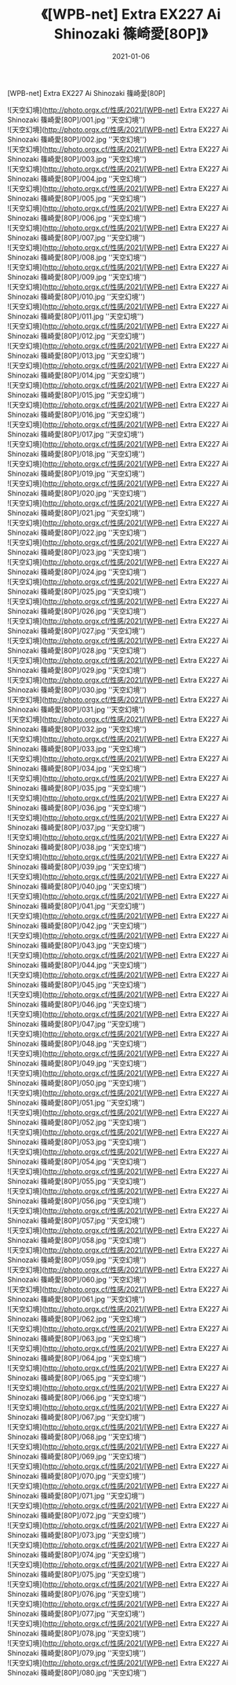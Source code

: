 ﻿---
layout: post
title:  《[WPB-net] Extra EX227 Ai Shinozaki 篠崎愛[80P]》
date:   2021-01-06
image: http://photo.orgx.cf/性感/2021/[WPB-net] Extra EX227 Ai Shinozaki 篠崎愛[80P]/000.jpg
categories: [美女, 性感, 泳衣]
---

[WPB-net] Extra EX227 Ai Shinozaki 篠崎愛[80P]



![天空幻境](http://photo.orgx.cf/性感/2021/[WPB-net] Extra EX227 Ai Shinozaki 篠崎愛[80P]/001.jpg ''天空幻境'') <br>
![天空幻境](http://photo.orgx.cf/性感/2021/[WPB-net] Extra EX227 Ai Shinozaki 篠崎愛[80P]/002.jpg ''天空幻境'') <br>
![天空幻境](http://photo.orgx.cf/性感/2021/[WPB-net] Extra EX227 Ai Shinozaki 篠崎愛[80P]/003.jpg ''天空幻境'') <br>
![天空幻境](http://photo.orgx.cf/性感/2021/[WPB-net] Extra EX227 Ai Shinozaki 篠崎愛[80P]/004.jpg ''天空幻境'') <br>
![天空幻境](http://photo.orgx.cf/性感/2021/[WPB-net] Extra EX227 Ai Shinozaki 篠崎愛[80P]/005.jpg ''天空幻境'') <br>
![天空幻境](http://photo.orgx.cf/性感/2021/[WPB-net] Extra EX227 Ai Shinozaki 篠崎愛[80P]/006.jpg ''天空幻境'') <br>
![天空幻境](http://photo.orgx.cf/性感/2021/[WPB-net] Extra EX227 Ai Shinozaki 篠崎愛[80P]/007.jpg ''天空幻境'') <br>
![天空幻境](http://photo.orgx.cf/性感/2021/[WPB-net] Extra EX227 Ai Shinozaki 篠崎愛[80P]/008.jpg ''天空幻境'') <br>
![天空幻境](http://photo.orgx.cf/性感/2021/[WPB-net] Extra EX227 Ai Shinozaki 篠崎愛[80P]/009.jpg ''天空幻境'') <br>
![天空幻境](http://photo.orgx.cf/性感/2021/[WPB-net] Extra EX227 Ai Shinozaki 篠崎愛[80P]/010.jpg ''天空幻境'') <br>
![天空幻境](http://photo.orgx.cf/性感/2021/[WPB-net] Extra EX227 Ai Shinozaki 篠崎愛[80P]/011.jpg ''天空幻境'') <br>
![天空幻境](http://photo.orgx.cf/性感/2021/[WPB-net] Extra EX227 Ai Shinozaki 篠崎愛[80P]/012.jpg ''天空幻境'') <br>
![天空幻境](http://photo.orgx.cf/性感/2021/[WPB-net] Extra EX227 Ai Shinozaki 篠崎愛[80P]/013.jpg ''天空幻境'') <br>
![天空幻境](http://photo.orgx.cf/性感/2021/[WPB-net] Extra EX227 Ai Shinozaki 篠崎愛[80P]/014.jpg ''天空幻境'') <br>
![天空幻境](http://photo.orgx.cf/性感/2021/[WPB-net] Extra EX227 Ai Shinozaki 篠崎愛[80P]/015.jpg ''天空幻境'') <br>
![天空幻境](http://photo.orgx.cf/性感/2021/[WPB-net] Extra EX227 Ai Shinozaki 篠崎愛[80P]/016.jpg ''天空幻境'') <br>
![天空幻境](http://photo.orgx.cf/性感/2021/[WPB-net] Extra EX227 Ai Shinozaki 篠崎愛[80P]/017.jpg ''天空幻境'') <br>
![天空幻境](http://photo.orgx.cf/性感/2021/[WPB-net] Extra EX227 Ai Shinozaki 篠崎愛[80P]/018.jpg ''天空幻境'') <br>
![天空幻境](http://photo.orgx.cf/性感/2021/[WPB-net] Extra EX227 Ai Shinozaki 篠崎愛[80P]/019.jpg ''天空幻境'') <br>
![天空幻境](http://photo.orgx.cf/性感/2021/[WPB-net] Extra EX227 Ai Shinozaki 篠崎愛[80P]/020.jpg ''天空幻境'') <br>
![天空幻境](http://photo.orgx.cf/性感/2021/[WPB-net] Extra EX227 Ai Shinozaki 篠崎愛[80P]/021.jpg ''天空幻境'') <br>
![天空幻境](http://photo.orgx.cf/性感/2021/[WPB-net] Extra EX227 Ai Shinozaki 篠崎愛[80P]/022.jpg ''天空幻境'') <br>
![天空幻境](http://photo.orgx.cf/性感/2021/[WPB-net] Extra EX227 Ai Shinozaki 篠崎愛[80P]/023.jpg ''天空幻境'') <br>
![天空幻境](http://photo.orgx.cf/性感/2021/[WPB-net] Extra EX227 Ai Shinozaki 篠崎愛[80P]/024.jpg ''天空幻境'') <br>
![天空幻境](http://photo.orgx.cf/性感/2021/[WPB-net] Extra EX227 Ai Shinozaki 篠崎愛[80P]/025.jpg ''天空幻境'') <br>
![天空幻境](http://photo.orgx.cf/性感/2021/[WPB-net] Extra EX227 Ai Shinozaki 篠崎愛[80P]/026.jpg ''天空幻境'') <br>
![天空幻境](http://photo.orgx.cf/性感/2021/[WPB-net] Extra EX227 Ai Shinozaki 篠崎愛[80P]/027.jpg ''天空幻境'') <br>
![天空幻境](http://photo.orgx.cf/性感/2021/[WPB-net] Extra EX227 Ai Shinozaki 篠崎愛[80P]/028.jpg ''天空幻境'') <br>
![天空幻境](http://photo.orgx.cf/性感/2021/[WPB-net] Extra EX227 Ai Shinozaki 篠崎愛[80P]/029.jpg ''天空幻境'') <br>
![天空幻境](http://photo.orgx.cf/性感/2021/[WPB-net] Extra EX227 Ai Shinozaki 篠崎愛[80P]/030.jpg ''天空幻境'') <br>
![天空幻境](http://photo.orgx.cf/性感/2021/[WPB-net] Extra EX227 Ai Shinozaki 篠崎愛[80P]/031.jpg ''天空幻境'') <br>
![天空幻境](http://photo.orgx.cf/性感/2021/[WPB-net] Extra EX227 Ai Shinozaki 篠崎愛[80P]/032.jpg ''天空幻境'') <br>
![天空幻境](http://photo.orgx.cf/性感/2021/[WPB-net] Extra EX227 Ai Shinozaki 篠崎愛[80P]/033.jpg ''天空幻境'') <br>
![天空幻境](http://photo.orgx.cf/性感/2021/[WPB-net] Extra EX227 Ai Shinozaki 篠崎愛[80P]/034.jpg ''天空幻境'') <br>
![天空幻境](http://photo.orgx.cf/性感/2021/[WPB-net] Extra EX227 Ai Shinozaki 篠崎愛[80P]/035.jpg ''天空幻境'') <br>
![天空幻境](http://photo.orgx.cf/性感/2021/[WPB-net] Extra EX227 Ai Shinozaki 篠崎愛[80P]/036.jpg ''天空幻境'') <br>
![天空幻境](http://photo.orgx.cf/性感/2021/[WPB-net] Extra EX227 Ai Shinozaki 篠崎愛[80P]/037.jpg ''天空幻境'') <br>
![天空幻境](http://photo.orgx.cf/性感/2021/[WPB-net] Extra EX227 Ai Shinozaki 篠崎愛[80P]/038.jpg ''天空幻境'') <br>
![天空幻境](http://photo.orgx.cf/性感/2021/[WPB-net] Extra EX227 Ai Shinozaki 篠崎愛[80P]/039.jpg ''天空幻境'') <br>
![天空幻境](http://photo.orgx.cf/性感/2021/[WPB-net] Extra EX227 Ai Shinozaki 篠崎愛[80P]/040.jpg ''天空幻境'') <br>
![天空幻境](http://photo.orgx.cf/性感/2021/[WPB-net] Extra EX227 Ai Shinozaki 篠崎愛[80P]/041.jpg ''天空幻境'') <br>
![天空幻境](http://photo.orgx.cf/性感/2021/[WPB-net] Extra EX227 Ai Shinozaki 篠崎愛[80P]/042.jpg ''天空幻境'') <br>
![天空幻境](http://photo.orgx.cf/性感/2021/[WPB-net] Extra EX227 Ai Shinozaki 篠崎愛[80P]/043.jpg ''天空幻境'') <br>
![天空幻境](http://photo.orgx.cf/性感/2021/[WPB-net] Extra EX227 Ai Shinozaki 篠崎愛[80P]/044.jpg ''天空幻境'') <br>
![天空幻境](http://photo.orgx.cf/性感/2021/[WPB-net] Extra EX227 Ai Shinozaki 篠崎愛[80P]/045.jpg ''天空幻境'') <br>
![天空幻境](http://photo.orgx.cf/性感/2021/[WPB-net] Extra EX227 Ai Shinozaki 篠崎愛[80P]/046.jpg ''天空幻境'') <br>
![天空幻境](http://photo.orgx.cf/性感/2021/[WPB-net] Extra EX227 Ai Shinozaki 篠崎愛[80P]/047.jpg ''天空幻境'') <br>
![天空幻境](http://photo.orgx.cf/性感/2021/[WPB-net] Extra EX227 Ai Shinozaki 篠崎愛[80P]/048.jpg ''天空幻境'') <br>
![天空幻境](http://photo.orgx.cf/性感/2021/[WPB-net] Extra EX227 Ai Shinozaki 篠崎愛[80P]/049.jpg ''天空幻境'') <br>
![天空幻境](http://photo.orgx.cf/性感/2021/[WPB-net] Extra EX227 Ai Shinozaki 篠崎愛[80P]/050.jpg ''天空幻境'') <br>
![天空幻境](http://photo.orgx.cf/性感/2021/[WPB-net] Extra EX227 Ai Shinozaki 篠崎愛[80P]/051.jpg ''天空幻境'') <br>
![天空幻境](http://photo.orgx.cf/性感/2021/[WPB-net] Extra EX227 Ai Shinozaki 篠崎愛[80P]/052.jpg ''天空幻境'') <br>
![天空幻境](http://photo.orgx.cf/性感/2021/[WPB-net] Extra EX227 Ai Shinozaki 篠崎愛[80P]/053.jpg ''天空幻境'') <br>
![天空幻境](http://photo.orgx.cf/性感/2021/[WPB-net] Extra EX227 Ai Shinozaki 篠崎愛[80P]/054.jpg ''天空幻境'') <br>
![天空幻境](http://photo.orgx.cf/性感/2021/[WPB-net] Extra EX227 Ai Shinozaki 篠崎愛[80P]/055.jpg ''天空幻境'') <br>
![天空幻境](http://photo.orgx.cf/性感/2021/[WPB-net] Extra EX227 Ai Shinozaki 篠崎愛[80P]/056.jpg ''天空幻境'') <br>
![天空幻境](http://photo.orgx.cf/性感/2021/[WPB-net] Extra EX227 Ai Shinozaki 篠崎愛[80P]/057.jpg ''天空幻境'') <br>
![天空幻境](http://photo.orgx.cf/性感/2021/[WPB-net] Extra EX227 Ai Shinozaki 篠崎愛[80P]/058.jpg ''天空幻境'') <br>
![天空幻境](http://photo.orgx.cf/性感/2021/[WPB-net] Extra EX227 Ai Shinozaki 篠崎愛[80P]/059.jpg ''天空幻境'') <br>
![天空幻境](http://photo.orgx.cf/性感/2021/[WPB-net] Extra EX227 Ai Shinozaki 篠崎愛[80P]/060.jpg ''天空幻境'') <br>
![天空幻境](http://photo.orgx.cf/性感/2021/[WPB-net] Extra EX227 Ai Shinozaki 篠崎愛[80P]/061.jpg ''天空幻境'') <br>
![天空幻境](http://photo.orgx.cf/性感/2021/[WPB-net] Extra EX227 Ai Shinozaki 篠崎愛[80P]/062.jpg ''天空幻境'') <br>
![天空幻境](http://photo.orgx.cf/性感/2021/[WPB-net] Extra EX227 Ai Shinozaki 篠崎愛[80P]/063.jpg ''天空幻境'') <br>
![天空幻境](http://photo.orgx.cf/性感/2021/[WPB-net] Extra EX227 Ai Shinozaki 篠崎愛[80P]/064.jpg ''天空幻境'') <br>
![天空幻境](http://photo.orgx.cf/性感/2021/[WPB-net] Extra EX227 Ai Shinozaki 篠崎愛[80P]/065.jpg ''天空幻境'') <br>
![天空幻境](http://photo.orgx.cf/性感/2021/[WPB-net] Extra EX227 Ai Shinozaki 篠崎愛[80P]/066.jpg ''天空幻境'') <br>
![天空幻境](http://photo.orgx.cf/性感/2021/[WPB-net] Extra EX227 Ai Shinozaki 篠崎愛[80P]/067.jpg ''天空幻境'') <br>
![天空幻境](http://photo.orgx.cf/性感/2021/[WPB-net] Extra EX227 Ai Shinozaki 篠崎愛[80P]/068.jpg ''天空幻境'') <br>
![天空幻境](http://photo.orgx.cf/性感/2021/[WPB-net] Extra EX227 Ai Shinozaki 篠崎愛[80P]/069.jpg ''天空幻境'') <br>
![天空幻境](http://photo.orgx.cf/性感/2021/[WPB-net] Extra EX227 Ai Shinozaki 篠崎愛[80P]/070.jpg ''天空幻境'') <br>
![天空幻境](http://photo.orgx.cf/性感/2021/[WPB-net] Extra EX227 Ai Shinozaki 篠崎愛[80P]/071.jpg ''天空幻境'') <br>
![天空幻境](http://photo.orgx.cf/性感/2021/[WPB-net] Extra EX227 Ai Shinozaki 篠崎愛[80P]/072.jpg ''天空幻境'') <br>
![天空幻境](http://photo.orgx.cf/性感/2021/[WPB-net] Extra EX227 Ai Shinozaki 篠崎愛[80P]/073.jpg ''天空幻境'') <br>
![天空幻境](http://photo.orgx.cf/性感/2021/[WPB-net] Extra EX227 Ai Shinozaki 篠崎愛[80P]/074.jpg ''天空幻境'') <br>
![天空幻境](http://photo.orgx.cf/性感/2021/[WPB-net] Extra EX227 Ai Shinozaki 篠崎愛[80P]/075.jpg ''天空幻境'') <br>
![天空幻境](http://photo.orgx.cf/性感/2021/[WPB-net] Extra EX227 Ai Shinozaki 篠崎愛[80P]/076.jpg ''天空幻境'') <br>
![天空幻境](http://photo.orgx.cf/性感/2021/[WPB-net] Extra EX227 Ai Shinozaki 篠崎愛[80P]/077.jpg ''天空幻境'') <br>
![天空幻境](http://photo.orgx.cf/性感/2021/[WPB-net] Extra EX227 Ai Shinozaki 篠崎愛[80P]/078.jpg ''天空幻境'') <br>
![天空幻境](http://photo.orgx.cf/性感/2021/[WPB-net] Extra EX227 Ai Shinozaki 篠崎愛[80P]/079.jpg ''天空幻境'') <br>
![天空幻境](http://photo.orgx.cf/性感/2021/[WPB-net] Extra EX227 Ai Shinozaki 篠崎愛[80P]/080.jpg ''天空幻境'') <br>